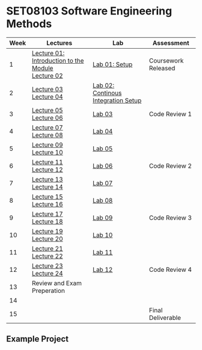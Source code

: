# SET08103 Software Engineering Methods

| Week | Lectures | Lab | Assessment |
|------|----------|-----|------------|
| 1 | [Lecture 01: Introduction to the Module](lectures/lecture01) <br> [Lecture 02](lectures/lecture02) | [Lab 01: Setup](labs/lab01) | Coursework Released |
| 2 | [Lecture 03](lectures/lecture03) <br> [Lecture 04](lectures/lecture04) | [Lab 02: Continous Integration Setup](labs/lab02) | |
| 3 | [Lecture 05](lectures/lecture05) <br> [Lecture 06](lectures/lecture06) | [Lab 03](labs/lab03) | Code Review 1 |
| 4 | [Lecture 07](lectures/lecture07) <br> [Lecture 08](lectures/lecture08) | [Lab 04](labs/lab04) | |
| 5 | [Lecture 09](lectures/lecture09) <br> [Lecture 10](lectures/lecture10) | [Lab 05](labs/lab05) | |
| 6 | [Lecture 11](lectures/lecture11) <br> [Lecture 12](lectures/lecture12) | [Lab 06](labs/lab06) | Code Review 2 |
| 7 | [Lecture 13](lectures/lecture13) <br> [Lecture 14](lectures/lecture14) | [Lab 07](labs/lab07) | |
| 8 | [Lecture 15](lectures/lecture15) <br> [Lecture 16](lectures/lecture16) | [Lab 08](labs/lab08) | |
| 9 | [Lecture 17](lectures/lecture17) <br> [Lecture 18](lectures/lecture18) | [Lab 09](labs/lab09) | Code Review 3 |
| 10 | [Lecture 19](lectures/lecture19) <br> [Lecture 20](lectures/lecture20) | [Lab 10](labs/lab10) | |
| 11 | [Lecture 21](lectures/lecture21) <br> [Lecture 22](lectures/lecture22) | [Lab 11](labs/lab11) | |
| 12 | [Lecture 23](lectures/lecture23) <br> [Lecture 24](lectures/lecture24) | [Lab 12](labs/lab12) | Code Review 4 |
| 13 | Review and Exam Preperation | | |
| 14 | | | |
| 15 | | | Final Deliverable |

## Example Project